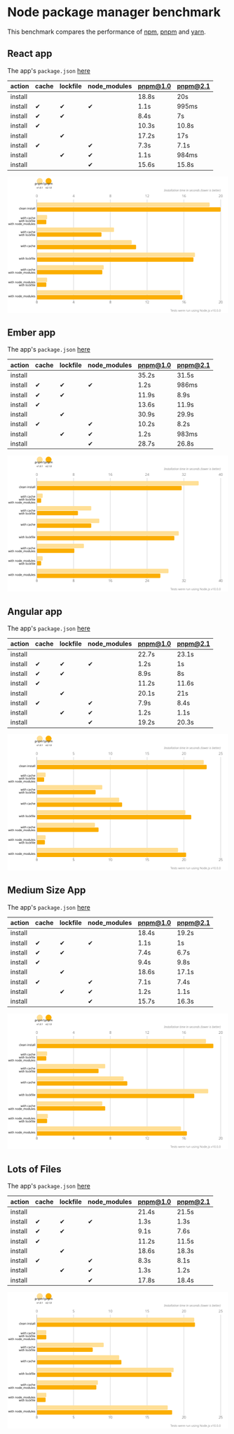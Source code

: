 # Node package manager benchmark

This benchmark compares the performance of [npm](https://github.com/npm/npm), [pnpm](https://github.com/pnpm/pnpm) and [yarn](https://github.com/yarnpkg/yarn).

## React app

The app's `package.json` [here](./fixtures/react-app/package.json)

| action  | cache | lockfile | node_modules| pnpm@1.0 | pnpm@2.1 |
| ---     | ---   | ---      | ---         | --- | --- |
| install |       |          |             | 18.8s | 20s |
| install | ✔    | ✔        | ✔           | 1.1s | 995ms |
| install | ✔    | ✔        |             | 8.4s | 7s |
| install | ✔    |          |             | 10.3s | 10.8s |
| install |      | ✔        |             | 17.2s | 17s |
| install | ✔    |          | ✔           | 7.3s | 7.1s |
| install |      | ✔        | ✔           | 1.1s | 984ms |
| install |      |          | ✔           | 15.6s | 15.8s |

![Graph of the react-app results](./results/imgs/react-app.svg)

## Ember app

The app's `package.json` [here](./fixtures/ember-quickstart/package.json)

| action  | cache | lockfile | node_modules| pnpm@1.0 | pnpm@2.1 |
| ---     | ---   | ---      | ---         | --- | --- |
| install |       |          |             | 35.2s | 31.5s |
| install | ✔    | ✔        | ✔           | 1.2s | 986ms |
| install | ✔    | ✔        |             | 11.9s | 8.9s |
| install | ✔    |          |             | 13.6s | 11.9s |
| install |      | ✔        |             | 30.9s | 29.9s |
| install | ✔    |          | ✔           | 10.2s | 8.2s |
| install |      | ✔        | ✔           | 1.2s | 983ms |
| install |      |          | ✔           | 28.7s | 26.8s |

![Graph of the ember-quickstart results](./results/imgs/ember-quickstart.svg)

## Angular app

The app's `package.json` [here](./fixtures/angular-quickstart/package.json)

| action  | cache | lockfile | node_modules| pnpm@1.0 | pnpm@2.1 |
| ---     | ---   | ---      | ---         | --- | --- |
| install |       |          |             | 22.7s | 23.1s |
| install | ✔    | ✔        | ✔           | 1.2s | 1s |
| install | ✔    | ✔        |             | 8.9s | 8s |
| install | ✔    |          |             | 11.2s | 11.6s |
| install |      | ✔        |             | 20.1s | 21s |
| install | ✔    |          | ✔           | 7.9s | 8.4s |
| install |      | ✔        | ✔           | 1.2s | 1.1s |
| install |      |          | ✔           | 19.2s | 20.3s |

![Graph of the angular-quickstart results](./results/imgs/angular-quickstart.svg)

## Medium Size App

The app's `package.json` [here](./fixtures/medium-size-app/package.json)

| action  | cache | lockfile | node_modules| pnpm@1.0 | pnpm@2.1 |
| ---     | ---   | ---      | ---         | --- | --- |
| install |       |          |             | 18.4s | 19.2s |
| install | ✔    | ✔        | ✔           | 1.1s | 1s |
| install | ✔    | ✔        |             | 7.4s | 6.7s |
| install | ✔    |          |             | 9.4s | 9.8s |
| install |      | ✔        |             | 18.6s | 17.1s |
| install | ✔    |          | ✔           | 7.1s | 7.4s |
| install |      | ✔        | ✔           | 1.2s | 1.1s |
| install |      |          | ✔           | 15.7s | 16.3s |

![Graph of the medium-size-app results](./results/imgs/medium-size-app.svg)

## Lots of Files

The app's `package.json` [here](./fixtures/alotta-files/package.json)

| action  | cache | lockfile | node_modules| pnpm@1.0 | pnpm@2.1 |
| ---     | ---   | ---      | ---         | --- | --- |
| install |       |          |             | 21.4s | 21.5s |
| install | ✔    | ✔        | ✔           | 1.3s | 1.3s |
| install | ✔    | ✔        |             | 9.1s | 7.6s |
| install | ✔    |          |             | 11.2s | 11.5s |
| install |      | ✔        |             | 18.6s | 18.3s |
| install | ✔    |          | ✔           | 8.3s | 8.1s |
| install |      | ✔        | ✔           | 1.3s | 1.2s |
| install |      |          | ✔           | 17.8s | 18.4s |

![Graph of the alotta-files results](./results/imgs/alotta-files.svg)